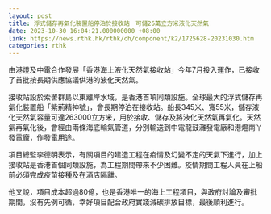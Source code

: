 ```yaml
---
layout: post
title: 浮式儲存再氣化裝置船停泊於接收站　可儲26萬立方米液化天然氣
date: 2023-10-30 16:04:21.000000000 +08:00
link: https://news.rthk.hk/rthk/ch/component/k2/1725628-20231030.htm
categories: rthk
---
```


由港燈及中電合作發展「香港海上液化天然氣接收站」今年7月投入運作，已接收了首批按長期供應協議供港的液化天然氣。

接收站設於索罟群島以東離岸水域，是香港首項同類設施。全球最大的浮式儲存再氣化裝置船「紫荊精神號」，會長期停泊在接收站。船長345米、寬55米，儲存液化天然氣容量可達263000立方米，用於接收、儲存及將液化天然氣再氣化。天然氣再氣化後，會經由兩條海底輸氣管道，分別輸送到中電龍鼓灘發電廠和港燈南丫發電廠，作發電用途。 

項目總監李德明表示，有關項目的建造工程在疫情及幻變不定的天氣下進行，加上接收站是香港首個同類設施，為工程期間帶來不少困難。疫情期間工程人員在上船前必須完成疫苗接種及在酒店隔離。

他又說，項目成本超過80億，也是香港唯一的海上工程項目，與政府討論及審批期間，沒有先例可循，幸好項目配合政府實踐減碳排放目標，最後順利進行。
